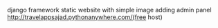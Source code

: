 django framework static website with simple image adding admin panel
http://travelappsajad.pythonanywhere.com/(free host)
